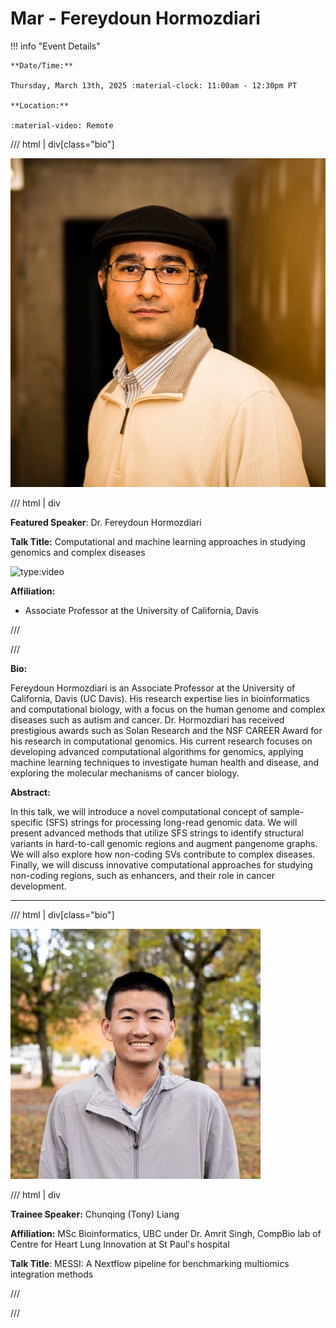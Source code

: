 # Mar - Fereydoun Hormozdiari

!!! info "Event Details"

    **Date/Time:**

    Thursday, March 13th, 2025 :material-clock: 11:00am - 12:30pm PT

    **Location:**

    :material-video: Remote

/// html | div[class="bio"]

![headshot](./images/fereydoun_hormozdiari.jpeg)

/// html | div

**Featured Speaker**: Dr. Fereydoun Hormozdiari

**Talk Title:**  Computational and machine learning approaches in studying genomics and complex diseases

![type:video](https://www.youtube.com/embed/JcN11lVhwos)

**Affiliation:**

- Associate Professor at the University of California, Davis

///

///

**Bio:**

Fereydoun Hormozdiari is an Associate Professor at the University of California, Davis (UC Davis). His research expertise lies in bioinformatics and computational biology, with a focus on the human genome and complex diseases such as autism and cancer. Dr. Hormozdiari has received prestigious awards such as Solan Research and the NSF CAREER Award for his research in computational genomics. His current research focuses on developing advanced computational algorithms for genomics, applying machine learning techniques to investigate human health and disease, and exploring the molecular mechanisms of cancer biology.

**Abstract:**

In this talk, we will introduce a novel computational concept of sample-specific (SFS) strings for processing long-read genomic data. We will present advanced methods that utilize SFS strings to identify structural variants in hard-to-call genomic regions and augment pangenome graphs. We will also explore how non-coding SVs contribute to complex diseases. Finally, we will discuss innovative computational approaches for studying non-coding regions, such as enhancers, and their role in cancer development.

---

/// html | div[class="bio"]

![headshot](./images/tony-liang.jpg)

/// html | div

**Trainee Speaker:** Chunqing (Tony) Liang

**Affiliation:** MSc Bioinformatics, UBC under Dr. Amrit Singh, CompBio lab of Centre for Heart Lung Innovation at St Paul's hospital

**Talk Title**: MESSI: A Nextflow pipeline for benchmarking multiomics integration methods

///

///
